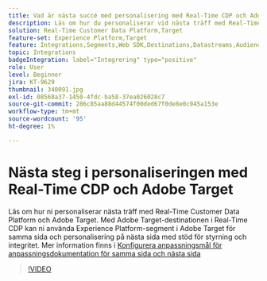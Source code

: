 ```yaml
---
title: Vad är nästa succé med personalisering med Real-Time CDP och Adobe Target?
description: Läs om hur du personaliserar vid nästa träff med Real-Time Customer Data Platform (CDP) och Adobe Target.
solution: Real-Time Customer Data Platform,Target
feature-set: Experience Platform,Target
feature: Integrations,Segments,Web SDK,Destinations,Datastreams,Audiences,Experience Targeting
topic: Integrations
badgeIntegration: label="Integrering" type="positive"
role: User
level: Beginner
jira: KT-9629
thumbnail: 340091.jpg
exl-id: 08568a37-1450-4fdc-ba58-37ea026028c7
source-git-commit: 286c85aa88d44574f00ded67f0de8e0c945a153e
workflow-type: tm+mt
source-wordcount: '95'
ht-degree: 1%

---
```


# Nästa steg i personaliseringen med Real-Time CDP och Adobe Target

Läs om hur ni personaliserar nästa träff med Real-Time Customer Data Platform och Adobe Target. Med Adobe Target-destinationen i Real-Time CDP kan ni använda Experience Platform-segment i Adobe Target för samma sida och personalisering på nästa sida med stöd för styrning och integritet. Mer information finns i [Konfigurera anpassningsmål för anpassningsdokumentation för samma sida och nästa sida](https://experienceleague.adobe.com/docs/experience-platform/destinations/ui/activate/configure-personalization-destinations.html)

>[!VIDEO](https://video.tv.adobe.com/v/340091?learn=on&enablevpops)

